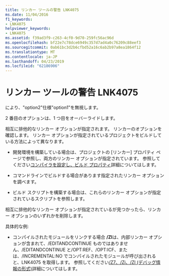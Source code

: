 ```yaml
---
title: リンカー ツールの警告 LNK4075
ms.date: 11/04/2016
f1_keywords:
- LNK4075
helpviewer_keywords:
- LNK4075
ms.assetid: f39ad3f9-c263-4cf0-9d70-259fc56ac96d
ms.openlocfilehash: bf22e7c78dce6949c357d7ad4a0c76209c88eef3
ms.sourcegitcommit: 0ab61bc3d2b6cfbd52a16c6ab2b97a8ea1864f12
ms.translationtype: MT
ms.contentlocale: ja-JP
ms.lasthandoff: 04/23/2019
ms.locfileid: "62186906"
---
```

# <a name="linker-tools-warning-lnk4075"></a>リンカー ツールの警告 LNK4075

により、"option2"仕様"option1"を無視します。

2 番目のオプションは、1 つ目をオーバーライドします。

相互に排他的なリンカー オプションが指定されます。  リンカーのオプションを確認します。  リンカー オプションが指定されているプロジェクトをビルドしている方法によって異なります。

- 開発環境を構築している場合は、プロジェクトの [リンカー] プロパティ ページで参照し、両方のリンカー オプションが指定されています。  参照してください[コンパイラを設定し、ビルド プロパティ](../../build/working-with-project-properties.md)詳細についてはします。

- コマンドラインでビルドする場合があります指定されたリンカー オプションを調べます。

- ビルド スクリプトを構築する場合は、これらのリンカー オプションが指定されているスクリプトを参照します。

相互に排他的なリンカー オプションが指定されているが見つかったら、リンカー オプションのいずれかを削除します。

具体的な例:

- コンパイルされたモジュールをリンクする場合 **/ZI**は、内部リンカー オプションが含まれて、/EDITANDCONTINUE ものではありません、/EDITANDCONTINUE と/OPT:REF、/OPT:ICF、または、/INCREMENTAL:NO でコンパイルされたモジュールが呼び出されると、LNK4075 を取得します。  参照してください[/Z7、/Zi、/ZI (デバッグ情報の形式)](../../build/reference/z7-zi-zi-debug-information-format.md)詳細についてはします。